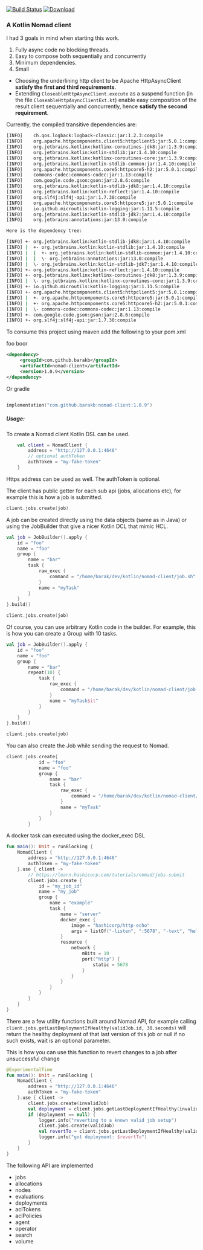 [![Build Status](https://travis-ci.org/barakb/nomad-client.svg?branch=master)](https://travis-ci.org/barakb/nomad-client)
[![Download](https://api.bintray.com/packages/barakb/maven/nomad-client/images/download.svg) ](https://bintray.com/barakb/maven/nomad-client/_latestVersion)
### A Kotlin Nomad client

I had 3 goals in mind when starting this work.

1. Fully async code no blocking threads.
2. Easy to compose both sequentially and concurrently
3. Minimum dependencies.
4. Small

- Choosing the underlining http client to be Apache HttpAsyncClient **satisfy the first and third requirements**.
- Extending `CloseableHttpAsyncClient.execute` as a suspend function (in the file `CloseableHttpAsyncClientExt.kt`)
  enable easy composition of the result client sequentially and concurrently, hence **satisfy the second requirement**. 

     
Currently, the compiled transitive dependencies are:

````bash
[INFO]    ch.qos.logback:logback-classic:jar:1.2.3:compile
[INFO]    org.apache.httpcomponents.client5:httpclient5:jar:5.0.1:compile
[INFO]    org.jetbrains.kotlinx:kotlinx-coroutines-jdk8:jar:1.3.9:compile
[INFO]    org.jetbrains.kotlin:kotlin-stdlib:jar:1.4.10:compile
[INFO]    org.jetbrains.kotlinx:kotlinx-coroutines-core:jar:1.3.9:compile
[INFO]    org.jetbrains.kotlin:kotlin-stdlib-common:jar:1.4.10:compile
[INFO]    org.apache.httpcomponents.core5:httpcore5-h2:jar:5.0.1:compile
[INFO]    commons-codec:commons-codec:jar:1.13:compile
[INFO]    com.google.code.gson:gson:jar:2.8.6:compile
[INFO]    org.jetbrains.kotlin:kotlin-stdlib-jdk8:jar:1.4.10:compile
[INFO]    org.jetbrains.kotlin:kotlin-reflect:jar:1.4.10:compile
[INFO]    org.slf4j:slf4j-api:jar:1.7.30:compile
[INFO]    org.apache.httpcomponents.core5:httpcore5:jar:5.0.1:compile
[INFO]    io.github.microutils:kotlin-logging:jar:1.11.5:compile
[INFO]    org.jetbrains.kotlin:kotlin-stdlib-jdk7:jar:1.4.10:compile
[INFO]    org.jetbrains:annotations:jar:13.0:compile

Here is the dependency tree:

[INFO] +- org.jetbrains.kotlin:kotlin-stdlib-jdk8:jar:1.4.10:compile
[INFO] |  +- org.jetbrains.kotlin:kotlin-stdlib:jar:1.4.10:compile
[INFO] |  |  +- org.jetbrains.kotlin:kotlin-stdlib-common:jar:1.4.10:compile
[INFO] |  |  \- org.jetbrains:annotations:jar:13.0:compile
[INFO] |  \- org.jetbrains.kotlin:kotlin-stdlib-jdk7:jar:1.4.10:compile
[INFO] +- org.jetbrains.kotlin:kotlin-reflect:jar:1.4.10:compile
[INFO] +- org.jetbrains.kotlinx:kotlinx-coroutines-jdk8:jar:1.3.9:compile
[INFO] |  \- org.jetbrains.kotlinx:kotlinx-coroutines-core:jar:1.3.9:compile
[INFO] +- io.github.microutils:kotlin-logging:jar:1.11.5:compile
[INFO] +- org.apache.httpcomponents.client5:httpclient5:jar:5.0.1:compile
[INFO] |  +- org.apache.httpcomponents.core5:httpcore5:jar:5.0.1:compile
[INFO] |  +- org.apache.httpcomponents.core5:httpcore5-h2:jar:5.0.1:compile
[INFO] |  \- commons-codec:commons-codec:jar:1.13:compile
[INFO] +- com.google.code.gson:gson:jar:2.8.6:compile
[INFO] +- org.slf4j:slf4j-api:jar:1.7.30:compile
````

To consume this project using maven add the following to your pom.xml

foo boor

````Xml
<dependency>
     <groupId>com.github.barakb</groupId>
     <artifactId>nomad-client</artifactId>
     <version>1.0.9</version>
</dependency>
````

Or gradle

````kotlin

implementation("com.github.barakb:nomad-client:1.0.9")
````


##### Usage:
To create a Nomad client Kotlin DSL can be used.
```Kotlin
    val client = NomadClient {
        address = "http://127.0.0.1:4646"
        // optional authToken
        authToken = "my-fake-token" 
    }
```   
Https address can be used as well.
The authToken is optional.

The client has public getter for each sub api (jobs, allocations etc), for example this is how a job is submitted.

```Kotlin
client.jobs.create(job)
```   
 
A job can be created directly using the data objects (same as in Java) 
or using the JobBuilder that give a nicer Kotlin DCL that mimic HCL. 

````Kotlin
val job = JobBuilder().apply {
    id = "foo"
    name = "foo"
    group {
        name = "bar"
        task {
            raw_exec {
                command = "/home/barak/dev/kotlin/nomad-client/job.sh"
            }
            name = "myTask"
        }
    }
}.build()

client.jobs.create(job)

````

Of course, you can use arbitrary Kotlin code in the builder. 
For example, this is how you can create a Group with 10 tasks.

````Kotlin
val job = JobBuilder().apply {
    id = "foo"
    name = "foo"
    group {
        name = "bar"
        repeat(10) {
            task {
                raw_exec {
                    command = "/home/barak/dev/kotlin/nomad-client/job.sh"
                }
                name = "myTask$it"
            }
        }
    }
}.build()

client.jobs.create(job)

````

You can also create the Job while sending the request to Nomad.

```Kotlin
client.jobs.create{
            id = "foo"
            name = "foo"
            group {
                name = "bar"
                task {
                    raw_exec {
                        command = "/home/barak/dev/kotlin/nomad-client/job.sh"
                    }
                    name = "myTask"
                }
            }
        }
```
A docker task can executed using the docker_exec DSL

````Kotlin
fun main(): Unit = runBlocking {
    NomadClient {
        address = "http://127.0.0.1:4646"
        authToken = "my-fake-token"
    }.use { client ->
        // https://learn.hashicorp.com/tutorials/nomad/jobs-submit
        client.jobs.create {
            id = "my_job_id"
            name = "my_job"
            group {
                name = "example"
                task {
                    name = "server"
                    docker_exec {
                        image = "hashicorp/http-echo"
                        args = listOf("-listen", ":5678", "-text", "hello world")
                    }
                    resource {
                        network {
                            mBits = 10
                            port("http") {
                                static = 5678
                            }
                        }
                    }
                }
            }
        }
    }
}

````

There are a few utility functions built around Nomad API, for example calling `client.jobs.getLastDeploymentIfHealthy(validJob.id, 30.seconds)`
will return the healthy deployment of that last version of this job or null if no such exists, wait is an optional parameter.

This is how you can use this function to revert changes to a job after unsuccessful change

````Kotlin
@ExperimentalTime
fun main(): Unit = runBlocking {
    NomadClient {
        address = "http://127.0.0.1:4646"
        authToken = "my-fake-token"
    }.use { client ->
        client.jobs.create(invalidJob)
        val deployment = client.jobs.getLastDeploymentIfHealthy(invalidJob.id, 30.seconds)
        if (deployment == null) {
            logger.info("reverting to a known valid job setup")
            client.jobs.create(validJob)
            val revertTo = client.jobs.getLastDeploymentIfHealthy(validJob.id, 30.seconds)
            logger.info("got deployment: $revertTo")
        }
    }
}
````


The following API are implemented
- jobs
- allocations
- nodes
- evaluations
- deployments
- aclTokens
- aclPolicies
- agent
- operator
- search
- volume

